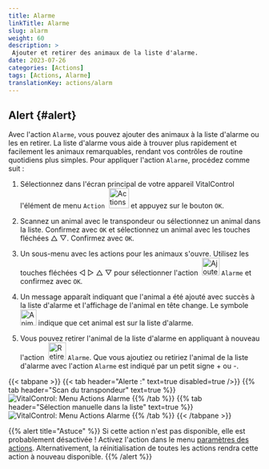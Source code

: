 ```yaml
---
title: Alarme
linkTitle: Alarme
slug: alarm
weight: 60
description: >
 Ajouter et retirer des animaux de la liste d'alarme.
date: 2023-07-26
categories: [Actions]
tags: [Actions, Alarme]
translationKey: actions/alarm
---
```


## Alert {#alert}

Avec l'action `Alarme`, vous pouvez ajouter des animaux à la liste d'alarme ou les en retirer. La liste d'alarme vous aide à trouver plus rapidement et facilement les animaux remarquables, rendant vos contrôles de routine quotidiens plus simples. Pour appliquer l'action `Alarme`, procédez comme suit :

1. Sélectionnez dans l'écran principal de votre appareil VitalControl l'élément de menu `Action` &nbsp;<img src="/icons/actions.svg" width="40" align="bottom" alt="Actions" /> et appuyez sur le bouton `OK`.

2. Scannez un animal avec le transpondeur ou sélectionnez un animal dans la liste. Confirmez avec `OK` et sélectionnez un animal avec les touches fléchées △ ▽. Confirmez avec `OK`.

3. Un sous-menu avec les actions pour les animaux s'ouvre. Utilisez les touches fléchées ◁ ▷ △ ▽ pour sélectionner l'action &nbsp;<img src="/icons/actions/alarm.svg" width="35" align="bottom" alt="Ajouter une alarme" /> `Alarme` et confirmez avec `OK`.

4. Un message apparaît indiquant que l'animal a été ajouté avec succès à la liste d'alarme et l'affichage de l'animal en tête change. Le symbole &nbsp;<img src="/icons/header/animal-in-alarm.svg" width="32" align="bottom" alt="Animal en alarme" /> indique que cet animal est sur la liste d'alarme.

5. Vous pouvez retirer l'animal de la liste d'alarme en appliquant à nouveau l'action &nbsp;<img src="/icons/actions/alarm-minus.svg" width="35" align="bottom" alt="Retirer l'alarme" /> `Alarme`. Que vous ajoutiez ou retiriez l'animal de la liste d'alarme avec l'action `Alarme` est indiqué par un petit signe + ou -.

{{< tabpane >}}
{{< tab header="Alerte :" text=true disabled=true />}}
{{% tab header="Scan du transpondeur" text=true %}}
![VitalControl: Menu Actions Alarme](../images/alarm-scan.png "Alarme")
{{% /tab %}}
{{% tab header="Sélection manuelle dans la liste" text=true %}}
![VitalControl: Menu Actions Alarme](../images/alarm.png "Alarme")
{{% /tab %}}
{{< /tabpane >}}

{{% alert title="Astuce" %}}
Si cette action n'est pas disponible, elle est probablement désactivée ! Activez l'action dans le menu [paramètres des actions](../setting/). Alternativement, la réinitialisation de toutes les actions rendra cette action à nouveau disponible.
{{% /alert %}}
